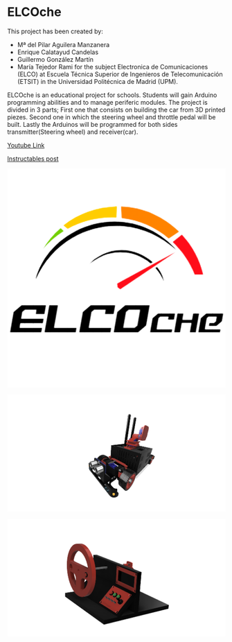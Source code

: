 # ELCOche
This project has been created by:
 + Mª del Pilar Aguilera Manzanera
 + Enrique Calatayud Candelas
 + Guillermo González Martín
 + María Tejedor Rami
for the subject Electronica de Comunicaciones (ELCO) at Escuela Técnica Superior
de Ingenieros de Telecomunicación (ETSIT) in the Universidad Politécnica de Madrid (UPM).


ELCOche is an educational project for schools. Students will gain Arduino programming abilities and to manage periferic modules.
The project is divided in 3 parts; First one that consists on building the car from 3D printed piezes. Second one in which the steering wheel and throttle pedal will be built. Lastly the Arduinos will be programmed for both sides transmitter(Steering wheel) and receiver(car).

[Youtube Link](https://www.youtube.com/channel/UC2VEYSTPbVNYy6-K6MgkIWw/featured)

[Instructables post]()

![alt text][logo]

[logo]: https://github.com/ELCOche/ELCOche/blob/master/Images/logo.png "Logo"

![alt text][car]

[car]: https://github.com/ELCOche/ELCOche/blob/master/Images/car.png "car"

![alt text][wheel]

[wheel]: https://github.com/ELCOche/ELCOche/blob/master/Images/steeringwheel.png "wheel"
